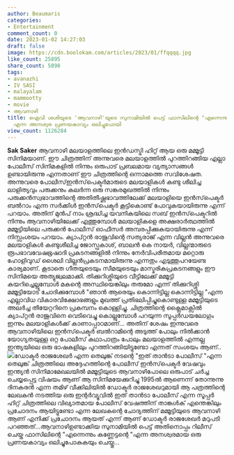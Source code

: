 ```yaml
---
author: Beaumaris
categories:
- Entertainment
comment_count: 0
date: 2023-01-02 14:27:03
draft: false
image: https://cdn.boolokam.com/articles/2023/01/ffqqqq.jpg
like_count: 25895
share_count: 5898
tags:
- avanazhi
- IV SASI
- malayalam
- mammootty
- movie
- ആവനാഴി
title: ഐവി ശശിയുടെ 'ആവനാഴി'യുടെ സുനാമിയിൽ പെട്ട് ഫാസിലിന്റെ "എന്നെന്നും കണ്ണേട്ടൻ'
  എന്ന അനശ്വര പ്രണയകാവ്യം ഒലിച്ചുപോയി
view_count: 1126284
---
```


**Sak Saker** ആവനാഴി മലയാളത്തിലെ ഇൻഡസ്ട്രി ഹിറ്റ് ആയ ഒരു മമ്മൂട്ടി സിനിമയാണ്. ഈ ചിത്രത്തിന് അന്നുവരെ മലയാളത്തിൽ പുറത്തിറങ്ങിയ എല്ലാ പോലീസ് സിനിമകളിൽ നിന്നും ഒരുപാട് പ്രബലമായ വ്യത്യാസങ്ങൾ ഉണ്ടായിരുന്നു എന്നതാണ് ഈ ചിത്രത്തിന്റെ ഒന്നാമത്തെ സവിശേഷത. അന്നുവരെ പോലീസ്ഇൻസ്‌പെക്ടർമാരുടെ മലയാളികൾ കണ്ടു ശീലിച്ച ലാളിത്യവും പരുക്കനും കലർന്ന ഒരു സങ്കരമുഖത്തിൽ നിന്നും പരുക്കൻസ്വഭാവത്തിന്റെ അതിതീഷ്ണഭാവത്തിലേക്ക് മലയാളിയെ ഇൻസ്‌പെക്ടർ ബൽറാം എന്ന സർക്കിൾ ഇൻസ്‌പെക്ടർ കൂട്ടികൊണ്ട് പോവുകയായിരുന്നു എന്ന് പറയാം. അതിന് മുൻപ് നാം ശ്രദ്ധിച്ച യവനികയിലെ സബ് ഇൻസ്‌പെക്ടറിൽ നിന്നും ആവനാഴിയിലേക്ക് എത്തുമ്പോൾ മലയാളികളെ അക്ഷരാർത്ഥത്തിൽ മമ്മൂട്ടിയിലെ പരുക്കൻ പോലീസ് ഓഫീസർ അമ്പരപ്പിക്കുകയായിരുന്നു എന്ന് നിസ്സംശയം പറയാം. ക്യാപ്റ്റൻ രാജുവിന്റെ സത്യരാജ് എന്ന വില്ലൻ അന്നുവരെ മലയാളികൾ കണ്ടുശീലിച്ച ജോസ്പ്രകാശ്, ബാലൻ കെ നായർ, വില്ലന്മാരുടെ രൂപഭാവവേഷഭൂഷാദി പ്രകടനങ്ങളിൽ നിന്നും നേർവിപരീതമായ മറ്റൊരു ഹോളിവുഡ് ശൈലി വില്ലൻപ്രകടനമായിരുന്നു എന്നതും എടുത്തുപറയേണ്ട കാര്യമാണ്. കൂടാതെ ഗീതയുടെയും സീമയുടെയും മാസ്മരികപ്രകടനങ്ങളും ഈ സിനിമയെ അത്യുജ്വലമാക്കി. തിക്കുറിശ്ശിയുടെ വീട്ടിലേക്ക് മമ്മൂട്ടി കയറിച്ചെല്ലുമ്പോൾ മകന്റെ അസ്ഥിയെങ്കിലും തരുമോ എന്ന് തിക്കുറിശ്ശി മമ്മൂട്ടിയോട് ചോദിക്കുമ്പോൾ "ഞാൻ ആരെയും കൊന്നിട്ടില്ല കൊന്നിട്ടില്ല "എന്ന എല്ലാവിധ വികാരവിക്ഷോഭങ്ങളും മുഖത്ത് പ്രതിഭലിപ്പിച്ചുകൊണ്ടുള്ള മമ്മൂട്ടിയുടെ അലർച്ച തീയേറ്ററിനെ പ്രകമ്പനം കൊള്ളിച്ചു. ചിത്രത്തിന്റെ ക്ലൈമാക്സിൽ ക്യാപ്റ്റൻ രാജുവിനെ വെടിവെച്ചു കൊല്ലുമ്പോൾ പറയുന്ന സൂപ്പർഡയലോഗും ഇന്നും മലയാളികൾക്ക് കാണാപ്പാഠമാണ്... അതിന് ശേഷം ഇന്നുവരെ ആവനാഴിയിലെ ഇൻസ്‌പെക്ടർ ബൽറാമിന്റെ അടുത്ത് പോലും നിൽക്കാൻ യോഗ്യതയുള്ള ഒറ്റ പോലീസ് കഥാപാത്രം പോലും മലയാളത്തിൽ എന്നല്ല ഇന്ത്യയിലെ ഒരു ഭാഷകളിലും പുറത്തിറങ്ങിയിട്ടുണ്ടോ എന്നത് സംശയം ആണ്.. ![](https://cdn.boolokam.com/articles/2023/01/ffqqqq.jpg)ഡോക്ടർ രാജശേഖർ എന്ന തെലുങ്ക് നടന്റെ "ഇത് താൻടാ പോലീസ് "എന്ന തെലുങ്ക് ചിത്രത്തിലെ അദ്ദേഹത്തിന്റെ പോലീസ് ഇൻസ്‌പെക്ടർ വേഷവും ഇന്ത്യൻ സിനിമാമേഖലയിൽ മമ്മൂട്ടിയുടെ ആവനാഴിപോലെ ഒരുപാട് ചർച്ച ചെയ്യപ്പെട്ട വിഷയം ആണ് ആ സിനിമയേക്കുറിച്ചു 1995ൽ ആണെന്ന് തോന്നുന്നു ദിനകരൻ എന്ന തമിഴ് വീക്കിലിയിൽ ഡോക്ടർ രാജശേഖറുമായി ആ പത്രത്തിന്റെ ലേഖകൻ നടത്തിയ ഒരു ഇന്റർവ്യൂവിൽ ഇത് താൻടാ പോലീസ് എന്ന സൂപ്പർ ഹിറ്റ് ചിത്രത്തിലെ വിഖ്യാതമായ പോലീസ് വേഷത്തിന് താങ്കൾക് എന്തെങ്കിലും പ്രചോദനം ആയിട്ടുണ്ടോ എന്ന ലേഖകന്റെ ചോദ്യത്തിന് മമ്മൂട്ടിയുടെ ആവനാഴി ആണ് എനിക്ക് പ്രചോദനം ആയത് എന്ന് ആണ് ഡോക്ടർ രാജശേഖർ മറുപടി പറഞ്ഞത്...ആവനാഴിഉണ്ടാക്കിയ സുനാമിയിൽ പെട്ട് അതിനൊപ്പം റിലീസ് ചെയ്ത ഫാസിലിന്റെ "എന്നെന്നും കണ്ണേട്ടന്റെ "എന്ന അനശ്വരമായ ഒരു പ്രണയകാവ്യം ഒലിച്ചുപോകുകയും ചെയ്തു...